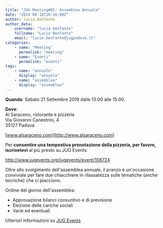 ```yaml
---
title: "JUG Meeting#81: Assemblea Annuale"
date: "2019-09-16T20:16:00Z"
author: lucio.benfante
author_data:
    username: "lucio.benfante"
    fullname: "Lucio Benfante"
    email: "lucio.benfante@jugpadova.it"
categories:
    - name: "Meeting"
      permalink: "meeting"
    - name: "Eventi"
      permalink: "eventi"
tags:
    - name: "annuale"
      display: "annuale"
    - name: "assemblea"
      display: "assemblea"
---
```


**Quando**: Sabato 21 Settembre 2019 dalle 13:00 alle 15:00.

**Dove**:\
Al Saraceno, ristorante e pizzeria\
Via Giovanni Canestrini, 4\
35127 Padova

[www.alsaraceno.com](http://www.alsaraceno.com)

Per **consentire una tempestiva prenotazione della pizzeria, per favore,
iscrivetevi** al più presto su JUG Events:

<http://www.jugevents.org/jugevents/event/108724>

Oltre allo svolgimento dell'assemblea annuale, il pranzo è un'occasione
conviviale per fare due chiacchiere in rilassatezza sulle tematiche
(anche tecniche) che ci piacciono.

Ordine del giorno dell'assemblea:

-   Approvazione bilanci consuntivo e di previsione
-   Elezione delle cariche sociali
-   Varie ed eventuali

Ulteriori informazioni su [JUG
Events](http://www.jugevents.org/jugevents/event/108724)
